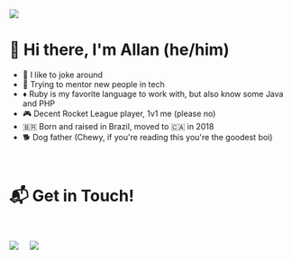 <img src="https://i.imgur.com/rPoxqLX.png"/>

<h1>👋 Hi there, I'm Allan (he/him)</h1>

- 💬 I like to joke around
- 🌱 Trying to mentor new people in tech
- ♦️ Ruby is my favorite language to work with, but also know some Java and PHP
- 🎮 Decent Rocket League player, 1v1 me (please no)
- 🇧🇷 Born and raised in Brazil, moved to 🇨🇦 in 2018
- 🐕 Dog father (Chewy, if you're reading this you're the goodest boi)

  
<Br>
<h1>📬 Get in Touch! </h1>
<Br>
<p>
<a href="https://www.linkedin.com/in/allan-pires/" target="blank"><img align="center" src="https://img.shields.io/badge/Allan Pires-0077B5?style=for-the-badge&logo=linkedin&logoColor=white" /></a> &nbsp;&nbsp;&nbsp;  <a href="mailto:doislan@gmail.com" target="blank"><img align="center" src="https://img.shields.io/badge/doislan@gmail.com-D14836?style=for-the-badge&logo=gmail&logoColor=white" /></a>    &nbsp;&nbsp;&nbsp;
</p>


